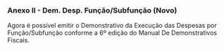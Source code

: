 ### **Anexo II - Dem. Desp. Função/Subfunção (Novo)**

Agora é possível emitir o Demonstrativo da Execução das Despesas por Função/Subfunção conforme a 6º edição do Manual De Demonstrativos Fiscais. 
